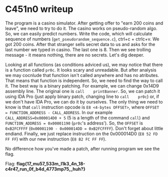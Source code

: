 # C451n0 writeup
The program is a casino simulator. After getting offer to "earn 200 coins and leave", we need to try to do it. The casino works on pseudo-random algo. So, we can easily predict numbers. Write the code, which will calculate sequence of numbers (`get_pseudorandom_sequence.c`), ctrl+c + ctrlc+v. We got 200 coins. After that stranger sells secret data to us and asks for the last number we typed in casino. The last one is 8. Then we see trolling message - it means nothing, there are no secrets. Let's dig deeper.

Looking at all functions (as conditions adviced us), we may notice that there is a function called `pr0c`. It looks scary and unreadable. But after analysis we may cocnlude that function isn't called anywhere and has no atributes. That means that function is independent. So, we need to find the way to call it. The best way is a binary patching. For example, we can change 0x14D9 assembly line. The original one is `call    printBanner`. So, we can patch it using IDA Pro (just apply binary patch, changing line to `call    pr0c`) or, if we don't have IDA Pro, we can do it by ourselves. The only thing we need to know is that `call` instruction opcode is `E8 <4-bytes OFFSET>`, where `OFFSET = FUNCTION_ADDRESS - CALL_ADDRESS`. In our example `CALL_ADDRESS=0x000014D0 + 5` (5 is a length of the command `call`) and `FUNCTION_ADDRESS = 0x00001190` (`pr0c`'s address'). So, the `OFFSET` is `0xB2FCFFFF` (`0x00001190 - 0x000014DD = 0xB2FCFFFF`). Don't forget about little endiand. Finally, we just replace instruction on the 0x000014D0 (`E8 52 FD FF FF`) with our new instruction (`E8 B2 FC FF FF`).

No difference how you've made a patch, after running program we see the flag.

Flag: **flag{17_mu57_533m_l1k3_4n_18-c4r47_run_0f_b4d_4773mp75,_huh?}**
